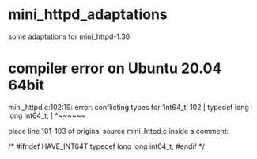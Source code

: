 # mini_httpd_adaptations
some adaptations for mini_httpd-1.30

# compiler error on Ubuntu 20.04 64bit
mini_httpd.c:102:19: error: conflicting types for ‘int64_t’
  102 | typedef long long int64_t;
      |                   ^~~~~~~

place line 101-103 of original source mini_httpd.c inside a comment:

/* #ifndef HAVE_INT64T
typedef long long int64_t;
#endif */

